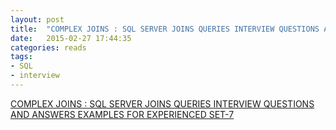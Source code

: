 ```yaml
---
layout: post
title:  "COMPLEX JOINS : SQL SERVER JOINS QUERIES INTERVIEW QUESTIONS AND ANSWERS EXAMPLES FOR EXPERIENCED SET-7"
date:   2015-02-27 17:44:35
categories: reads
tags:
- SQL
- interview
---
```

<a class="embedly-card" href="http://www.interviewquestionspdf.com/2014/07/complex-joins-sql-joins-queries.html">COMPLEX JOINS : SQL SERVER JOINS QUERIES INTERVIEW QUESTIONS AND ANSWERS EXAMPLES FOR EXPERIENCED SET-7</a>
<script async src="//cdn.embedly.com/widgets/platform.js" charset="UTF-8"></script>